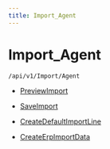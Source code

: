 ```yaml
---
title: Import_Agent
---
```


# Import_Agent

```http
/api/v1/Import/Agent
```




* [PreviewImport](v1ImportAgent_PreviewImport.md)

* [SaveImport](v1ImportAgent_SaveImport.md)

* [CreateDefaultImportLine](v1ImportAgent_CreateDefaultImportLine.md)

* [CreateErpImportData](v1ImportAgent_CreateErpImportData.md)